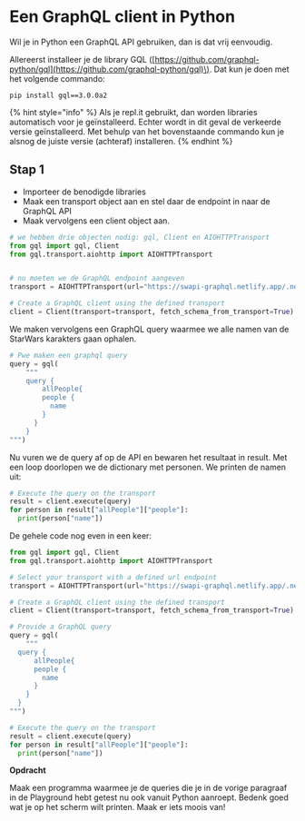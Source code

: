 # Een GraphQL client in Python

Wil je in Python een GraphQL API gebruiken, dan is dat vrij eenvoudig.

Allereerst installeer je de library GQL \([https://github.com/graphql-python/gql](https://github.com/graphql-python/gql)\). Dat kun je doen met het volgende commando:

```text
pip install gql==3.0.0a2
```

{% hint style="info" %}
Als je repl.it gebruikt, dan worden libraries automatisch voor je geïnstalleerd. Echter wordt in dit geval de verkeerde versie geïnstalleerd. Met behulp van het bovenstaande commando kun je alsnog de juiste versie \(achteraf\) installeren.
{% endhint %}

## Stap 1

* Importeer de benodigde libraries
* Maak een transport object aan en stel daar de endpoint in naar de GraphQL API
* Maak vervolgens een client object aan.

```python
# we hebben drie objecten nodig: gql, Client en AIOHTTPTransport
from gql import gql, Client
from gql.transport.aiohttp import AIOHTTPTransport


# nu moeten we de GraphQL endpoint aangeven
transport = AIOHTTPTransport(url="https://swapi-graphql.netlify.app/.netlify/functions/index")

# Create a GraphQL client using the defined transport
client = Client(transport=transport, fetch_schema_from_transport=True)
```

We maken vervolgens een GraphQL query waarmee we alle namen van de StarWars karakters gaan ophalen.

```python
# Pwe maken een graphql query
query = gql(
    """
    query {
    	allPeople{
        people {
          name
        }
      }
    }
""")
```

Nu vuren we de query af op de API en bewaren het resultaat in result. Met een loop doorlopen we de dictionary met personen. We printen de namen uit:

```python
# Execute the query on the transport
result = client.execute(query)
for person in result["allPeople"]["people"]:
  print(person["name"])
```

De gehele code nog even in een keer:

```python
from gql import gql, Client
from gql.transport.aiohttp import AIOHTTPTransport

# Select your transport with a defined url endpoint
transport = AIOHTTPTransport(url="https://swapi-graphql.netlify.app/.netlify/functions/index")

# Create a GraphQL client using the defined transport
client = Client(transport=transport, fetch_schema_from_transport=True)

# Provide a GraphQL query
query = gql(
    """
  query {
	  allPeople{
      people {
        name
      }
    }
  }
""")

# Execute the query on the transport
result = client.execute(query)
for person in result["allPeople"]["people"]:
  print(person["name"])
```

**Opdracht**

Maak een programma waarmee je de queries die je in de vorige paragraaf in de Playground hebt getest nu ook vanuit Python aanroept. Bedenk goed wat je op het scherm wilt printen. Maak er iets moois van!

